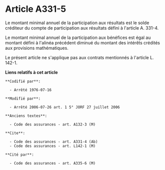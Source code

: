 # Article A331-5

Le montant minimal annuel de la participation aux résultats est le solde créditeur du compte de participation aux résultats
défini à l'article A. 331-4.

Le montant minimal annuel de la participation aux bénéfices est égal au montant défini à l'alinéa précédent diminué du
montant des intérêts crédités aux provisions mathématiques.

Le présent article ne s'applique pas aux contrats mentionnés à l'article L. 142-1.

**Liens relatifs à cet article**

	**Codifié par**:

	  - Arrêté 1976-07-16

	**Modifié par**:

	  - Arrêté 2006-07-26 art. 1 5° JORF 27 juillet 2006

	**Anciens textes**:

	  - Code des assurances - art. A132-3 (M)

	**Cite**:

	  - Code des assurances - art. A331-4 (Ab)
	  - Code des assurances - art. L142-1 (M)

	**Cité par**:

	  - Code des assurances - art. A335-6 (M)
